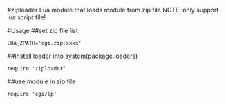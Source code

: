 #ziploader
Lua module that loads module from zip file
NOTE: only support lua script file!

#Usage
##set zip file list
```
LUA_ZPATH='cgi.zip;xxxx'
```

##install loader into system(package.loaders)
```
require 'ziploader'
```

##use module in zip file
```
require 'cgi/lp'
```
